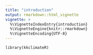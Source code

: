 ```yaml
---
title: "introduction"
output: rmarkdown::html_vignette
vignette: >
  %\VignetteIndexEntry{introduction}
  %\VignetteEngine{knitr::rmarkdown}
  %\VignetteEncoding{UTF-8}
---
```




```{r setup}
library(kkclimateR)
```
